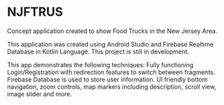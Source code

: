 # NJFTRUS
Concept application created to show Food Trucks in the New Jersey Area. 

This application was created using Android Studio and Firebase Realtime Database in Kotlin Language. This project is still in development.

This app demonstrates the following techniques:
Fully functioning Login/Registration with redirection features to switch between fragments. Firebase Database is used to store user information.
UI friendly bottom navigation, zoom controls, map markers including description, scroll view, image slider and more. 
